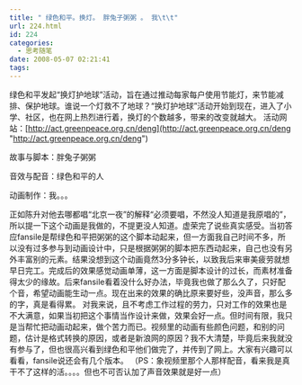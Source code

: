 ```yaml
---
title: " 绿色和平。换灯。 胖兔子粥粥 。 我\t\t"
url: 224.html
id: 224
categories:
  - 思考随笔
date: 2008-05-07 02:21:41
tags:
---
```


绿色和平发起“换灯护地球”活动，旨在通过推动每家每户使用节能灯，来节能减排、保护地球。谁说一个灯救不了地球？“换灯护地球”活动开始到现在，进入了小学、社区，也在网上热烈进行着，换灯的个数越多，带来的改变就越大。 活动网站：[http://act.greenpeace.org.cn/deng](http://act.greenpeace.org.cn/deng "http://act.greenpeace.org.cn/deng")

故事与脚本：胖兔子粥粥

音效与配音：绿色和平的人

动画制作：我。。。

正如陈升对他去哪都唱“北京一夜”的解释“必须要唱，不然没人知道是我原唱的”，所以提一下这个动画是我做的，不提更没人知道。虚荣完了说些真实感受。当初答应fansile是帮绿色和平把粥粥的这个脚本动起来，但一方面我自己时间不多，所以没有过多参与到动画设计中，只是根据粥粥的脚本把东西动起来，自己也没有另外丰富别的元素。结果没想到这个动画竟然3分多钟长，以致我后来审美疲劳就想早日完工。完成后的效果感觉动画单薄，这一方面是脚本设计的过长，而素材准备得太少的缘故。后来fansile看着没什么好办法，毕竟我也做了那么久了，只好配个音，希望动画能生动一点。现在出来的效果的确比原来要好些，没声音，那么多的字，真是看得累。 对我来说，且不考虑工作过程的劳力，只对工作的效果也是不大满意，如果当初把这个事情当作设计来做，效果会好一点。但时间有限，我只是当帮忙把动画动起来，做个苦力而已。视频里的动画有些颜色问题，和别的问题，估计是格式转换的原因，或者是新浪网的原因？我不大清楚，毕竟后来我就没有参与了，但也很高兴看到绿色和平他们做完了，并传到了网上。大家有兴趣可以看看，fansile说还会有几个版本。 （PS：象视频里那个人那样配音，看来我是真干不了这样的活。。。。但也不可否认加了声音效果就是好一点）